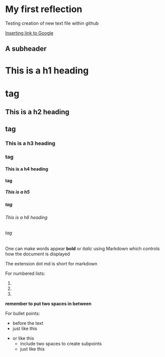 # My first reflection 

Testing creation of new text file within github

[Inserting link to Google](http://google.com)

## A subheader

# This is a h1 heading <h1> tag
  
  ## This is a h2 heading <h2> tag
  
  ### This is a h3 heading <h3> tag
  
  #### This is a h4 heading <h4> tag
  
  ##### This is a h5 <h5> tag
  
  ###### This is a h6 heading <h6> tag
  
  One can make words appear **bold** or *italic* using Markdown which controls how the document is displayed
  
  The extension dot md is short for markdown 
  
  For numbered lists:
  
  1.
  
  2.
  
  3.
  
  **remember to put two spaces in between**
  
  For bullet points:
  * before the text
  * just like this 
  - or like this
    - include two spaces to create subpoints
    - just like this 
